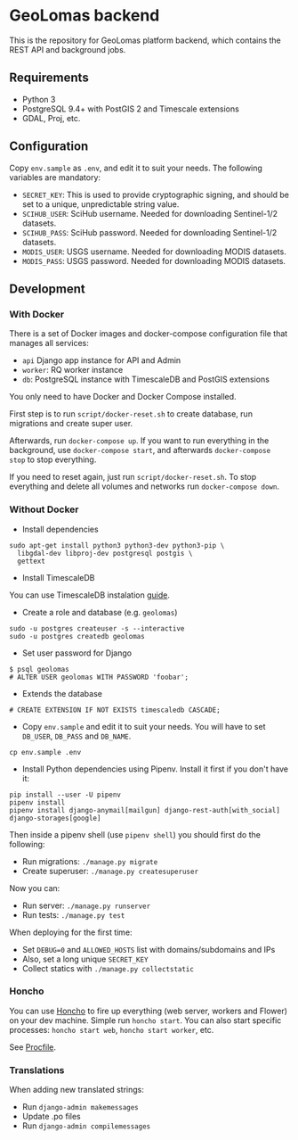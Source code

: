 # GeoLomas backend

This is the repository for GeoLomas platform backend, which contains the REST
API and background jobs.


## Requirements

* Python 3
* PostgreSQL 9.4+ with PostGIS 2 and Timescale extensions
* GDAL, Proj, etc.


## Configuration

Copy `env.sample` as `.env`, and edit it to suit your needs. The following
variables are mandatory:

- `SECRET_KEY`: This is used to provide cryptographic signing, and should be
  set to a unique, unpredictable string value.
- `SCIHUB_USER`: SciHub username. Needed for downloading Sentinel-1/2 datasets.
- `SCIHUB_PASS`: SciHub password. Needed for downloading Sentinel-1/2 datasets.
- `MODIS_USER`: USGS username. Needed for downloading MODIS datasets.
- `MODIS_PASS`: USGS password. Needed for downloading MODIS datasets.


## Development

### With Docker

There is a set of Docker images and docker-compose configuration file that
manages all services:

* `api` Django app instance for API and Admin
* `worker`: RQ worker instance
* `db`: PostgreSQL instance with TimescaleDB and PostGIS extensions

You only need to have Docker and Docker Compose installed.

First step is to run `script/docker-reset.sh` to create database, run
migrations and create super user.

Afterwards, run `docker-compose up`. If you want to run everything in the
background, use `docker-compose start`, and afterwards `docker-compose stop` to
stop everything.

If you need to reset again, just run `script/docker-reset.sh`.  To stop
everything and delete all volumes and networks run `docker-compose down`.


### Without Docker

* Install dependencies

```
sudo apt-get install python3 python3-dev python3-pip \
  libgdal-dev libproj-dev postgresql postgis \
  gettext
```

* Install TimescaleDB

You can use TimescaleDB instalation
[guide](https://docs.timescale.com/latest/getting-started/installation).

* Create a role and database (e.g. `geolomas`)

```
sudo -u postgres createuser -s --interactive
sudo -u postgres createdb geolomas
```

* Set user password for Django

```
$ psql geolomas
# ALTER USER geolomas WITH PASSWORD 'foobar';
```

* Extends the database

```
# CREATE EXTENSION IF NOT EXISTS timescaledb CASCADE;
```

* Copy `env.sample` and edit it to suit your needs. You will have to set
  `DB_USER`, `DB_PASS` and `DB_NAME`.

```
cp env.sample .env
```

* Install Python dependencies using Pipenv. Install it first if you don't have it:

```
pip install --user -U pipenv
pipenv install
pipenv install django-anymail[mailgun] django-rest-auth[with_social] django-storages[google]
```

Then inside a pipenv shell (use `pipenv shell`) you should first do the following:

* Run migrations: `./manage.py migrate`
* Create superuser: `./manage.py createsuperuser`

Now you can:

* Run server: `./manage.py runserver`
* Run tests: `./manage.py test`

When deploying for the first time:

* Set `DEBUG=0` and `ALLOWED_HOSTS` list with domains/subdomains and IPs
* Also, set a long unique `SECRET_KEY`
* Collect statics with `./manage.py collectstatic`

### Honcho

You can use [Honcho](https://honcho.readthedocs.io) to fire up everything (web
server, workers and Flower) on your dev machine. Simple run `honcho start`.
You can also start specific processes: `honcho start web`, `honcho start
worker`, etc.

See [Procfile](Procfile).

### Translations

When adding new translated strings:

* Run `django-admin makemessages`
* Update .po files
* Run `django-admin compilemessages`
